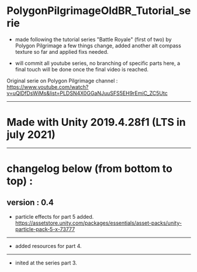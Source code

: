 # PolygonPilgrimageOldBR_Tutorial_serie

- made following the tutorial series "Battle Royale" (first of two) by Polygon Pilgrimage
a few things change, added another alt compass texture so far and applied fixs needed.

- will commit all youtube series, no branching of specific parts here, a final touch
will be done once the final video is reached.

Original serie on Polygon Pilgrimage channel :
https://www.youtube.com/watch?v=uQlDfDsWiMs&list=PLDSN4X0GGaNJuuSFS5EH9rEmiC_ZC5Utc

---
# Made with Unity 2019.4.28f1 (LTS in july 2021)
---
# changelog below (from bottom to top) : 


version : 0.4
---
- particle effects for part 5 added.
https://assetstore.unity.com/packages/essentials/asset-packs/unity-particle-pack-5-x-73777
---
- added resources for part 4.
---
- inited at the series part 3.
